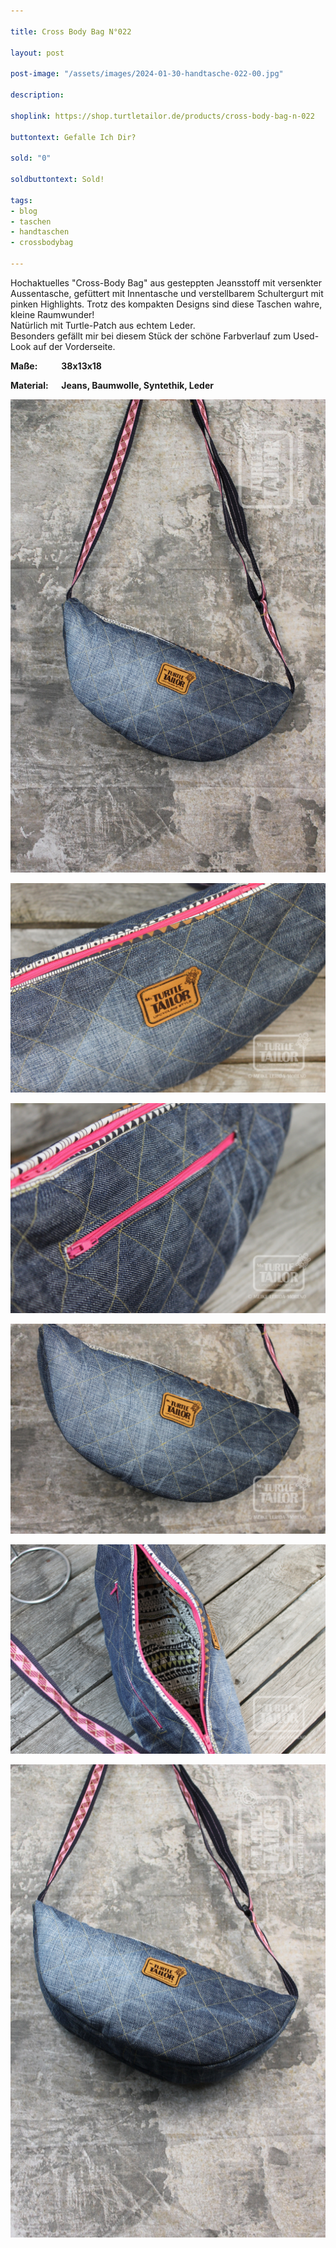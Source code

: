 ```yaml
---

title: Cross Body Bag N°022

layout: post

post-image: "/assets/images/2024-01-30-handtasche-022-00.jpg"

description:

shoplink: https://shop.turtletailor.de/products/cross-body-bag-n-022

buttontext: Gefalle Ich Dir?

sold: "0"

soldbuttontext: Sold!

tags:
- blog
- taschen
- handtaschen
- crossbodybag

---
```


Hochaktuelles "Cross-Body Bag" aus gesteppten Jeansstoff
 mit versenkter Aussentasche, gefüttert mit Innentasche und verstellbarem Schultergurt mit pinken Highlights.
Trotz des kompakten Designs sind diese Taschen wahre, kleine Raumwunder!  
Natürlich mit Turtle-Patch aus echtem Leder.  
Besonders gefällt mir bei diesem Stück der schöne Farbverlauf zum Used-Look auf der Vorderseite.


**Maße: &emsp; &emsp; 38x13x18**

**Material: &emsp; Jeans, Baumwolle, Syntethik, Leder**

![Handtasche_01](/assets/images/2024-01-30-handtasche-022-01.jpg)<br>

![Handtasche_02](/assets/images/2024-01-30-handtasche-022-02.jpg)<br>

![Handtasche_03](/assets/images/2024-01-30-handtasche-022-03.jpg)<br>

![Handtasche_04](/assets/images/2024-01-30-handtasche-022-04.jpg)<br>

![Handtasche_05](/assets/images/2024-01-30-handtasche-022-05.jpg)<br>

![Handtasche_06](/assets/images/2024-01-30-handtasche-022-06.jpg)